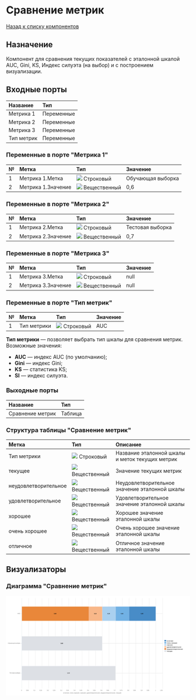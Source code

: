 # Сравнение метрик

[Назад к списку компонентов](../README.md)

## Назначение

Компонент для сравнения текущих показателей с эталонной шкалой AUC, Gini, KS, Индекс силуэта (на выбор) и с построением визуализации.

## Входные порты

| Название      | Тип        |
|:--------------|:-----------|
| Метрика 1     | Переменные |
| Метрика 2     | Переменные |
| Метрика 3     | Переменные |
| Тип метрик    | Переменные |

### Переменные в порте "Метрика 1"

| № | Метка              | Тип                                     | Значение           |
|:--|:-------------------|:----------------------------------------|:-------------------|
| 1 | Метрика 1.Метка    | ![](./img/string.svg) Строковый         | Обучающая выборка  |
| 2 | Метрика 1.Значение | ![](./img/realnumber.svg) Вещественный  | 0,6                |

### Переменные в порте "Метрика 2"

| № | Метка              | Тип                                     | Значение           |
|:--|:-------------------|:----------------------------------------|:-------------------|
| 1 | Метрика 2.Метка    | ![](./img/string.svg) Строковый         | Тестовая выборка   |
| 2 | Метрика 2.Значение | ![](./img/realnumber.svg) Вещественный  | 0,7                |

### Переменные в порте "Метрика 3"

| № | Метка              | Тип                                     | Значение           |
|:--|:-------------------|:----------------------------------------|:-------------------|
| 1 | Метрика 3.Метка    | ![](./img/string.svg) Строковый         | null               |
| 2 | Метрика 3.Значение | ![](./img/realnumber.svg) Вещественный  | null               |

### Переменные в порте "Тип метрик"

| № | Метка         | Тип                                     | Значение    |
|:--|:--------------|:----------------------------------------|:------------|
| 1 | Тип метрики   | ![](./img/string.svg) Строковый         | AUC         |

**Тип метрики** — позволяет выбрать тип шкалы для сравнения метрик. Возможные значения:

* **AUC** — индекс AUC (по умолчанию);
* **Gini** — индекс Gini;
* **KS** — статистика KS;
* **SI** — индекс силуэта.

### Выходные порты

| Название          | Тип        |
|:------------------|:-----------|
| Сравнение метрик  | Таблица    |

### Структура таблицы "Сравнение метрик"

| Метка                | Тип                                        | Описание                                          |
|:---------------------|:-------------------------------------------|:--------------------------------------------------|
| Тип метрики          | ![](./img/string.svg) Строковый            | Название эталонной шкалы и меток текущих метрик   |
| текущее              | ![](./img/realnumber.svg) Вещественный     | Значение текущих метрик                           |
| неудовлетворительное | ![](./img/realnumber.svg) Вещественный     | Неудовлетворительное значение эталонной шкалы     |
| удовлетворительное   | ![](./img/realnumber.svg) Вещественный     | Удовлетворительное значение эталонной шкалы       |
| хорошее              | ![](./img/realnumber.svg) Вещественный     | Хорошее значение эталонной шкалы                  |
| очень хорошее        | ![](./img/realnumber.svg) Вещественный     | Очень хорошее значение эталонной шкалы            |
| отличное             | ![](./img/realnumber.svg) Вещественный     | Отличное значение эталонной шкалы                 |

## Визуализаторы

### Диаграмма "Сравнение метрик"

![](./img/1_comparison-of-clustering.svg)